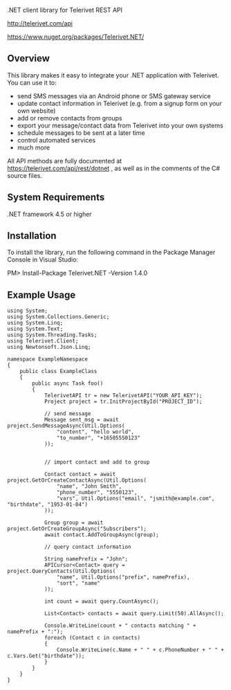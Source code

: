 .NET client library for Telerivet REST API

http://telerivet.com/api

https://www.nuget.org/packages/Telerivet.NET/

Overview
--------
This library makes it easy to integrate your .NET application with Telerivet.
You can use it to:

- send SMS messages via an Android phone or SMS gateway service
- update contact information in Telerivet (e.g. from a signup form on your own website)
- add or remove contacts from groups
- export your message/contact data from Telerivet into your own systems
- schedule messages to be sent at a later time
- control automated services
- much more

All API methods are fully documented at https://telerivet.com/api/rest/dotnet ,
as well as in the comments of the C# source files.

System Requirements
-------------------
.NET framework 4.5 or higher

Installation
------------
To install the library, run the following command in the Package Manager Console in Visual Studio:

PM> Install-Package Telerivet.NET -Version 1.4.0


Example Usage
-------------

```
using System;
using System.Collections.Generic;
using System.Linq;
using System.Text;
using System.Threading.Tasks;
using Telerivet.Client;
using Newtonsoft.Json.Linq;

namespace ExampleNamespace
{
    public class ExampleClass
    {
        public async Task foo()
        {
            TelerivetAPI tr = new TelerivetAPI("YOUR_API_KEY");
            Project project = tr.InitProjectById("PROJECT_ID");

            // send message
            Message sent_msg = await project.SendMessageAsync(Util.Options(
                "content", "hello world",
                "to_number", "+16505550123"
            ));


            // import contact and add to group

            Contact contact = await project.GetOrCreateContactAsync(Util.Options(
                "name", "John Smith",
                "phone_number", "5550123",
                "vars", Util.Options("email", "jsmith@example.com", "birthdate", "1953-01-04")
            ));

            Group group = await project.GetOrCreateGroupAsync("Subscribers");
            await contact.AddToGroupAsync(group);

            // query contact information

            String namePrefix = "John";
            APICursor<Contact> query = project.QueryContacts(Util.Options(
                "name", Util.Options("prefix", namePrefix),
                "sort", "name"
            ));

            int count = await query.CountAsync();

            List<Contact> contacts = await query.Limit(50).AllAsync();

            Console.WriteLine(count + " contacts matching " + namePrefix + ":");
            foreach (Contact c in contacts)
            {
                Console.WriteLine(c.Name + " " + c.PhoneNumber + " " + c.Vars.Get("birthdate"));
            }
        }
    }
}
```